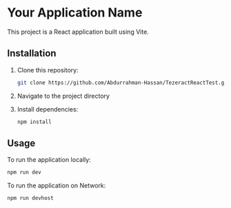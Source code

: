 # Your Application Name

This project is a React application built using Vite.

## Installation

1. Clone this repository:

   ```bash
   git clone https://github.com/Abdurrahman-Hassan/TezeractReactTest.git
   ```

2. Navigate to the project directory

3. Install dependencies:

   ```bash
   npm install
   ```

## Usage

To run the application locally:

```bash
npm run dev
```

To run the application on Network:

```bash
npm run devhost
```
